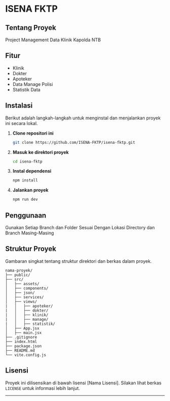 # ISENA FKTP

## Tentang Proyek

Project Management Data Klinik Kapolda NTB

## Fitur

- Klinik
- Dokter
- Apoteker
- Data Manage Polisi
- Statistik Data

## Instalasi

Berikut adalah langkah-langkah untuk menginstal dan menjalankan proyek ini secara lokal.

1. **Clone repositori ini**

    ```bash
    git clone https://github.com/ISENA-FKTP/isena-fktp.git
    ```

2. **Masuk ke direktori proyek**

    ```bash
    cd isena-fktp
    ```

3. **Instal dependensi**

    ```bash
    npm install
    ```

4. **Jalankan proyek**

    ```bash
    npm run dev
    ```

## Penggunaan

Gunakan Setiap Branch dan Folder Sesuai Dengan Lokasi Directory dan Branch Masing-Masing

## Struktur Proyek

Gambaran singkat tentang struktur direktori dan berkas dalam proyek.

```plaintext
nama-proyek/
├── public/
├── src/
│   ├── assets/
│   ├── components/
│   ├── json/
│   ├── services/
│   ├── views/
|   │   ├── apoteker/
|   │   ├── dokter/
|   │   ├── klinik/
|   │   ├── manage/
|   │   ├── statistik/
│   ├── App.jsx
│   ├── main.jsx
├── .gitignore
├── index.html
├── package.json
├── README.md
└── vite.config.js
```

## Lisensi

Proyek ini dilisensikan di bawah lisensi [Nama Lisensi]. Silakan lihat berkas `LICENSE` untuk informasi lebih lanjut.

---
